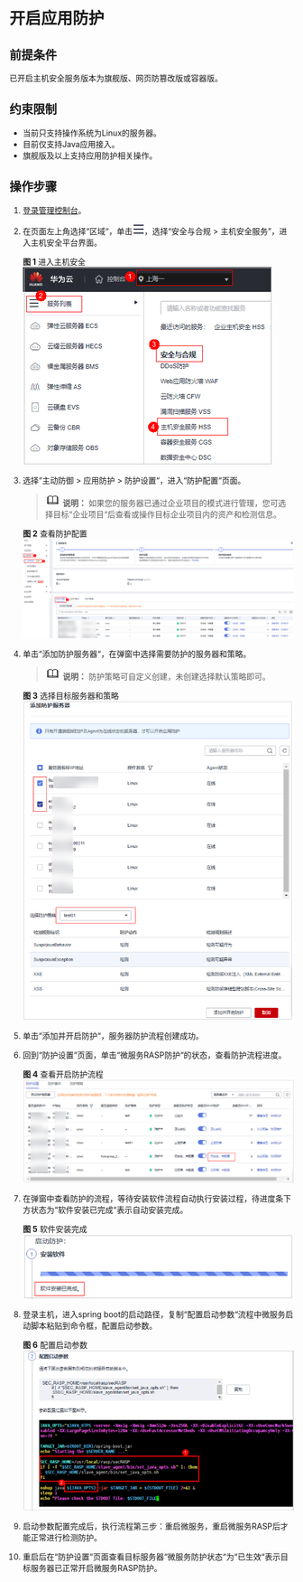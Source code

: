 # 开启应用防护<a name="hss_01_0390"></a>

## 前提条件<a name="section156211515117"></a>

已开启主机安全服务版本为旗舰版、网页防篡改版或容器版。

## 约束限制<a name="section20810171313111"></a>

-   当前只支持操作系统为Linux的服务器。
-   目前仅支持Java应用接入。
-   旗舰版及以上支持应用防护相关操作。

## 操作步骤<a name="section1419371615295"></a>

1.  [登录管理控制台](https://console.huaweicloud.com/?locale=zh-cn)。
2.  在页面左上角选择“区域“，单击![](figures/zh-cn_image_0000001517317834.png)，选择“安全与合规 \> 主机安全服务”，进入主机安全平台界面。

    **图 1**  进入主机安全<a name="hss_01_0234_fig1855613765114"></a>  
    ![](figures/进入主机安全.png "进入主机安全")

3.  选择“主动防御  \>  应用防护  \>  防护设置“，进入“防护配置“页面。

    >![](public_sys-resources/icon-note.gif) **说明：** 
    >如果您的服务器已通过企业项目的模式进行管理，您可选择目标“企业项目“后查看或操作目标企业项目内的资产和检测信息。

    **图 2**  查看防护配置<a name="hss_01_0389_fig4504227112612"></a>  
    ![](figures/查看防护配置.png "查看防护配置")

4.  单击“添加防护服务器“，在弹窗中选择需要防护的服务器和策略。

    >![](public_sys-resources/icon-note.gif) **说明：** 
    >防护策略可自定义创建，未创建选择默认策略即可。

    **图 3**  选择目标服务器和策略<a name="fig337684465813"></a>  
    ![](figures/选择目标服务器和策略.png "选择目标服务器和策略")

5.  单击“添加并开启防护“，服务器防护流程创建成功。
6.  回到“防护设置“页面，单击“微服务RASP防护“的状态，查看防护流程进度。

    **图 4**  查看开启防护流程<a name="fig39899271454"></a>  
    ![](figures/查看开启防护流程.png "查看开启防护流程")

7.  在弹窗中查看防护的流程，等待安装软件流程自动执行安装过程，待进度条下方状态为“软件安装已完成“表示自动安装完成。

    **图 5**  软件安装完成<a name="fig11436144091716"></a>  
    ![](figures/软件安装完成.png "软件安装完成")

8.  登录主机，进入spring boot的启动路径，复制“配置启动参数“流程中微服务启动脚本粘贴到命令框，配置启动参数。

    **图 6**  配置启动参数<a name="fig079874571510"></a>  
    ![](figures/配置启动参数.png "配置启动参数")

9.  启动参数配置完成后，执行流程第三步：重启微服务，重启微服务RASP后才能正常进行检测防护。
10. 重启后在“防护设置“页面查看目标服务器“微服务防护状态“为“已生效“表示目标服务器已正常开启微服务RASP防护。

